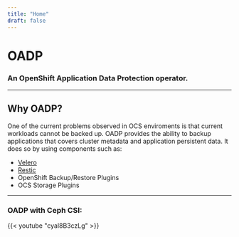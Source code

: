 ```yaml
---
title: "Home"
draft: false
---
```


# OADP
### An OpenShift Application Data Protection operator.

---

## Why OADP?

One of the current problems observed in OCS enviroments is that current
workloads cannot be backed up. OADP provides the ability to backup applications
that covers cluster metadata and application persistent data. It does so by
using components such as:
- [Velero](https://velero.io/)
- [Restic](https://restic.net/)
- OpenShift Backup/Restore Plugins
- OCS Storage Plugins

---

### OADP with Ceph CSI:
{{< youtube "cyal8B3czLg" >}}

